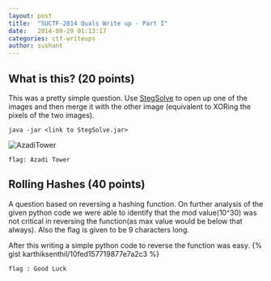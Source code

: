```yaml
---
layout: post
title:  "SUCTF-2014 Quals Write up - Part I"
date:   2014-09-29 01:13:17
categories: ctf-writeups 
author: sushant
---
```


## What is this? (20 points)
This was a pretty simple question. Use [StegSolve](http://www.caesum.com/handbook/Stegsolve.jar) to open up one of the images and then merge it with the other image (equivalent to XORing the pixels of the two images).

```
java -jar <link to StegSolve.jar>
```

![AzadiTower]({{site.url}}/assets/AzadiTower.png)

`flag: Azadi Tower`

## Rolling Hashes (40 points)
A question based on reversing a hashing function. On further analysis of the given python code we were able to identify that the mod value(10^30) was not critical in reversing the function(as max value would be below that always). Also the flag is given to be 9 characters long.

After this writing a simple python code to reverse the function was easy.
{% gist karthiksenthil/10fed157719877e7a2c3 %}

`flag : Good Luck`

